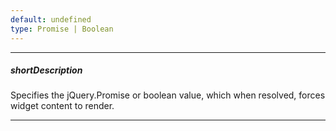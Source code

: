```yaml
---
default: undefined
type: Promise | Boolean
---
```

---
##### shortDescription
Specifies the jQuery.Promise or boolean value, which when resolved, forces widget content to render.

---

